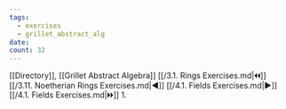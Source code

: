 ```yaml
---
tags:
  - exercises
  - grillet_abstract_alg
date:
count: 32
---
```

[[Directory]], [[Grillet Abstract Algebra]]
[[/3.1. Rings Exercises.md|🞀🞀]] [[/3.11. Noetherian Rings Exercises.md|◀]] [[/4.1. Fields Exercises.md|▶]] [[/4.1. Fields Exercises.md|🞂🞂]]
1. 